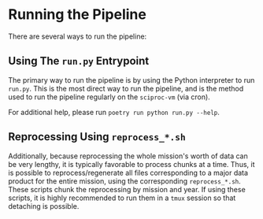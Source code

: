 # Running the Pipeline

There are several ways to run the pipeline:

## Using The `run.py` Entrypoint

The primary way to run the pipeline is by using the Python interpreter to run `run.py`. This is the most direct way to run the pipeline, and is the method used to run the pipeline regularly on the `sciproc-vm`  (via cron).

For additional help, please run `poetry run python run.py --help`.

## Reprocessing Using `reprocess_*.sh`

Additionally, because reprocessing the whole mission's worth of data can be very lengthy, it is typically favorable to process chunks at a time. Thus, it is possible to reprocess/regenerate all files corresponding to a major data product for the entire mission, using the corresponding `reprocess_*.sh`. These scripts chunk the reprocessing by mission and year. If using these scripts, it is highly recommended to run them in a `tmux` session so that detaching is possible.
